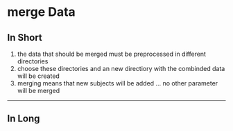 # merge Data

## In Short 
1. the data that should be merged must be preprocessed in different directories
1. choose these directories and an new directiory with the combinded data will be created
1. merging means that new subjects will be added ... no other parameter will be merged

--------------

## In Long




